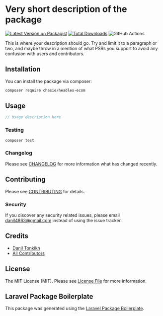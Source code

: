 # Very short description of the package

[![Latest Version on Packagist](https://img.shields.io/packagist/v/chasie/headles-ecom.svg?style=flat-square)](https://packagist.org/packages/chasie/headles-ecom)
[![Total Downloads](https://img.shields.io/packagist/dt/chasie/headles-ecom.svg?style=flat-square)](https://packagist.org/packages/chasie/headles-ecom)
![GitHub Actions](https://github.com/chasie/headles-ecom/actions/workflows/main.yml/badge.svg)

This is where your description should go. Try and limit it to a paragraph or two, and maybe throw in a mention of what PSRs you support to avoid any confusion with users and contributors.

## Installation

You can install the package via composer:

```bash
composer require chasie/headles-ecom
```

## Usage

```php
// Usage description here
```

### Testing

```bash
composer test
```

### Changelog

Please see [CHANGELOG](CHANGELOG.md) for more information what has changed recently.

## Contributing

Please see [CONTRIBUTING](CONTRIBUTING.md) for details.

### Security

If you discover any security related issues, please email danil4863@gmail.com instead of using the issue tracker.

## Credits

-   [Danil Tonkikh](https://github.com/chasie)
-   [All Contributors](../../contributors)

## License

The MIT License (MIT). Please see [License File](LICENSE.md) for more information.

## Laravel Package Boilerplate

This package was generated using the [Laravel Package Boilerplate](https://laravelpackageboilerplate.com).
